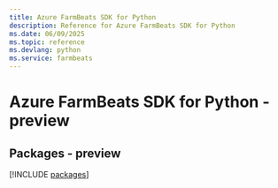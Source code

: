 ```yaml
---
title: Azure FarmBeats SDK for Python
description: Reference for Azure FarmBeats SDK for Python
ms.date: 06/09/2025
ms.topic: reference
ms.devlang: python
ms.service: farmbeats
---
```

# Azure FarmBeats SDK for Python - preview
## Packages - preview
[!INCLUDE [packages](farmbeats-index.md)]